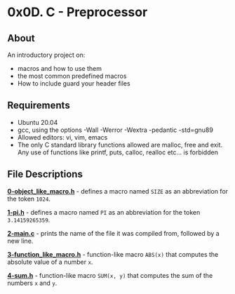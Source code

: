 # 0x0D. C - Preprocessor
## About
An introductory project on:
- macros and how to use them
- the most common predefined macros
- How to include guard your header files
## Requirements
- Ubuntu 20.04
- gcc, using the options -Wall -Werror -Wextra -pedantic -std=gnu89
- Allowed editors: vi, vim, emacs
- The only C standard library functions allowed are malloc, free and exit. Any use of functions like printf, puts, calloc, realloc etc… is forbidden
## File Descriptions
**[0-object_like_macro.h](0-object_like_macro.h)** - defines a macro named `SIZE` as an abbreviation for the token `1024`.

**[1-pi.h](1-pi.h)** - defines a macro named `PI` as an abbreviation for the token `3.14159265359`.

**[2-main.c](2-main.c)** - prints the name of the file it was compiled from, followed by a new line.

**[3-function_like_macro.h](3-function_like_macro.h)** - function-like macro `ABS(x)` that computes the absolute value of a number `x`.

**[4-sum.h](4-sum.h)** - function-like macro `SUM(x, y)` that computes the sum of the numbers `x` and `y`.
